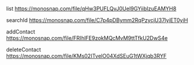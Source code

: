 list https://monosnap.com/file/qHw3PUFLQvJ0Uel9GYiibIzuEAMYH8

searchId https://monosnap.com/file/C7p4pDBymm2RqPzycjU37lyiET0yiH

addContact https://monosnap.com/file/FRIhlFE9zokMQcMvM9ttTfkU2DwS4e

deleteContact https://monosnap.com/file/KMs02ITvelO04XdSEuG1tWXjqb3RYF
